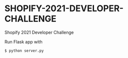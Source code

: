 # SHOPIFY-2021-DEVELOPER-CHALLENGE
Shopify 2021 Developer Challenge

Run Flask app with
```sh
$ python server.py
```
